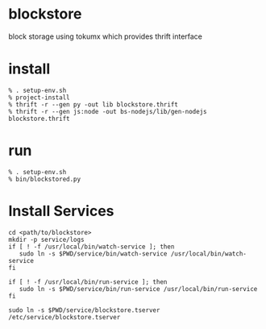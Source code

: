 blockstore
==========
block storage using tokumx which provides thrift interface

install
==========

```
% . setup-env.sh
% project-install
% thrift -r --gen py -out lib blockstore.thrift 
% thrift -r --gen js:node -out bs-nodejs/lib/gen-nodejs blockstore.thrift 

```

run
==========
```
% . setup-env.sh
% bin/blockstored.py
```

Install Services
===========
```
cd <path/to/blockstore>
mkdir -p service/logs
if [ ! -f /usr/local/bin/watch-service ]; then
   sudo ln -s $PWD/service/bin/watch-service /usr/local/bin/watch-service
fi

if [ ! -f /usr/local/bin/run-service ]; then
   sudo ln -s $PWD/service/bin/run-service /usr/local/bin/run-service
fi

sudo ln -s $PWD/service/blockstore.tserver /etc/service/blockstore.tserver

```
